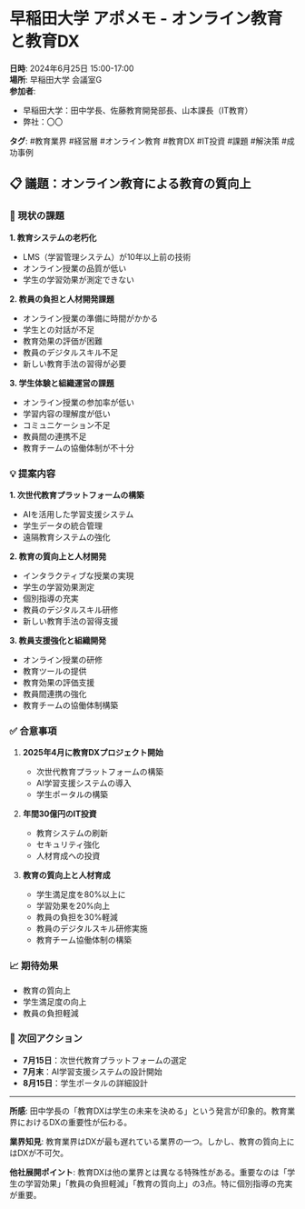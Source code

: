 # 早稲田大学 アポメモ - オンライン教育と教育DX

**日時**: 2024年6月25日 15:00-17:00  
**場所**: 早稲田大学 会議室G  
**参加者**: 
- 早稲田大学：田中学長、佐藤教育開発部長、山本課長（IT教育）
- 弊社：〇〇

**タグ**: #教育業界 #経営層 #オンライン教育 #教育DX #IT投資 #課題 #解決策 #成功事例

## 📋 議題：オンライン教育による教育の質向上

### 🚨 現状の課題

**1. 教育システムの老朽化**
- LMS（学習管理システム）が10年以上前の技術
- オンライン授業の品質が低い
- 学生の学習効果が測定できない

**2. 教員の負担と人材開発課題**
- オンライン授業の準備に時間がかかる
- 学生との対話が不足
- 教育効果の評価が困難
- 教員のデジタルスキル不足
- 新しい教育手法の習得が必要

**3. 学生体験と組織運営の課題**
- オンライン授業の参加率が低い
- 学習内容の理解度が低い
- コミュニケーション不足
- 教員間の連携不足
- 教育チームの協働体制が不十分

### 💡 提案内容

**1. 次世代教育プラットフォームの構築**
- AIを活用した学習支援システム
- 学生データの統合管理
- 遠隔教育システムの強化

**2. 教育の質向上と人材開発**
- インタラクティブな授業の実現
- 学生の学習効果測定
- 個別指導の充実
- 教員のデジタルスキル研修
- 新しい教育手法の習得支援

**3. 教員支援強化と組織開発**
- オンライン授業の研修
- 教育ツールの提供
- 教育効果の評価支援
- 教員間連携の強化
- 教育チームの協働体制構築

### ✅ 合意事項

1. **2025年4月に教育DXプロジェクト開始**
   - 次世代教育プラットフォームの構築
   - AI学習支援システムの導入
   - 学生ポータルの構築

2. **年間30億円のIT投資**
   - 教育システムの刷新
   - セキュリティ強化
   - 人材育成への投資

3. **教育の質向上と人材育成**
   - 学生満足度を80%以上に
   - 学習効果を20%向上
   - 教員の負担を30%軽減
   - 教員のデジタルスキル研修実施
   - 教育チーム協働体制の構築

### 📈 期待効果

- 教育の質向上
- 学生満足度の向上
- 教員の負担軽減

### 🔄 次回アクション

- **7月15日**：次世代教育プラットフォームの選定
- **7月末**：AI学習支援システムの設計開始
- **8月15日**：学生ポータルの詳細設計

---

**所感**: 
田中学長の「教育DXは学生の未来を決める」という発言が印象的。教育業界におけるDXの重要性が伝わる。

**業界知見**: 
教育業界はDXが最も遅れている業界の一つ。しかし、教育の質向上にはDXが不可欠。

**他社展開ポイント**: 
教育DXは他の業界とは異なる特殊性がある。重要なのは「学生の学習効果」「教員の負担軽減」「教育の質向上」の3点。特に個別指導の充実が重要。 
